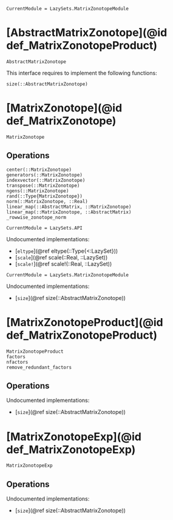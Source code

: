 ```@meta
CurrentModule = LazySets.MatrixZonotopeModule
```

# [AbstractMatrixZonotope](@id def_MatrixZonotopeProduct)
```@docs
AbstractMatrixZonotope
```

This interface requires to implement the following functions:
```@docs
size(::AbstractMatrixZonotope)
```

# [MatrixZonotope](@id def_MatrixZonotope)

```@docs
MatrixZonotope
```

## Operations

```@docs
center(::MatrixZonotope)
generators(::MatrixZonotope)
indexvector(::MatrixZonotope)
transpose(::MatrixZonotope)
ngens(::MatrixZonotope)
rand(::Type{MatrixZonotope})
norm(::MatrixZonotope, ::Real)
linear_map(::AbstractMatrix, ::MatrixZonotope)
linear_map(::MatrixZonotope, ::AbstractMatrix)
_rowwise_zonotope_norm
```

```@meta
CurrentModule = LazySets.API
```

Undocumented implementations:
* [`eltype`](@ref eltype(::Type{<:LazySet}))
* [`scale`](@ref scale(::Real, ::LazySet))
* [`scale!`](@ref scale!(::Real, ::LazySet))

```@meta
CurrentModule = LazySets.MatrixZonotopeModule
```

Undocumented implementations:
* [`size`](@ref size(::AbstractMatrixZonotope))

# [MatrixZonotopeProduct](@id def_MatrixZonotopeProduct)
```@docs
MatrixZonotopeProduct
factors
nfactors
remove_redundant_factors
```

## Operations 
Undocumented implementations:
* [`size`](@ref size(::AbstractMatrixZonotope))

# [MatrixZonotopeExp](@id def_MatrixZonotopeExp)
```@docs
MatrixZonotopeExp
```
## Operations 
Undocumented implementations:
* [`size`](@ref size(::AbstractMatrixZonotope))
